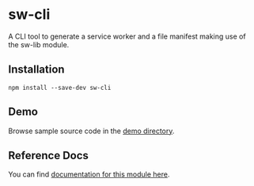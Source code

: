 # sw-cli

A CLI tool to generate a service worker and a file manifest making use of the sw-lib module.

## Installation

`npm install --save-dev sw-cli`

## Demo

Browse sample source code in the [demo directory](https://github.com/GoogleChrome/sw-helpers/tree/master/packages/sw-cli/demo).

## Reference Docs

You can find [documentation for this module here](https://googlechrome.github.io/sw-helpers/reference-docs/stable/latest/module-sw-cli.html#main).
